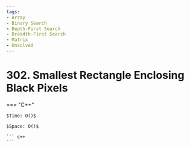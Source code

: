 ```yaml
---
tags:
- Array
- Binary Search
- Depth-First Search
- Breadth-First Search
- Matrix
- Unsolved
---
```



# 302. Smallest Rectangle Enclosing Black Pixels

=== "C++"

    $Time: O()$

    $Space: O()$

    ``` c++
    ```